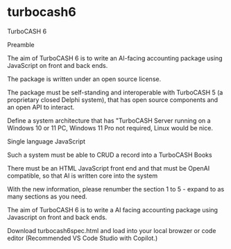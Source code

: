 # turbocash6
TurboCASH 6

Preamble

The aim of TurboCASH 6 is to write an AI-facing accounting package using JavaScript on front and back ends.

The package is written under an open source license.

The package must be self-standing and interoperable with TurboCASH 5 (a proprietary closed Delphi system), that has open source components and an open API to interact.

Define a system architecture that has "TurboCASH Server running on a Windows 10 or 11 PC, Windows 11 Pro not required, Linux would be nice.

Single language JavaScript

Such a system must be able to CRUD a record into a TurboCASH Books

There must be an HTML JavaScript front end and that must be OpenAI compatible, so that AI is written core into the system

With the new information, please renumber the section 1 to 5 - expand to as many sections as you need.

The aim of TurboCASH 6 is to write a AI facing accounting package  using Javascript on front and back ends.

Download turbocash6spec.html and load into your local browzer or code editor (Recommended VS Code Studio with Copilot.)
